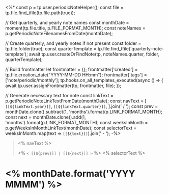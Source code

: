 <%*
const p = tp.user.periodicNoteHelper();
const file = tp.file.find_tfile(tp.file.path(true));

// Get quarterly, and yearly note names
const monthDate = moment(tp.file.title, p.FILE_FORMAT_MONTH);
const noteNames = p.getPeriodicNoteFilenamesFromDate(monthDate);

// Create quarterly, and yearly notes if not present
const folder = tp.file.folder(true);
const quarterTemplate = tp.file.find_tfile('quarterly-note-template');
await tp.user.createOrFindNote(tp, noteNames.quarter, folder, quarterTemplate);

// Build frontmatter
let frontmatter = {};
frontmatter['created'] = tp.file.creation_date("YYYY-MM-DD HH:mm");
frontmatter['tags'] = ['note/periodic/monthly'];
tp.hooks.on_all_templates_executed(async () => {
	await tp.user.assignFrontmatter(tp, frontmatter, file);
});

// Generate necessary text for note
const linkText = p.getPeriodicNoteLinkTextFromDate(monthDate);
const navText = [
`[[${linkText.year}]]`,
`[[${linkText.quarter}]]`,
].join(' / ');
const prev = monthDate.clone().subtract(1, 'months').format(p.LINK_FORMAT_MONTH);
const next = monthDate.clone().add(1, 'months').format(p.LINK_FORMAT_MONTH);
const weeksInMonth = p.getWeeksInMonthLinkText(monthDate);
const selectorText = weeksInMonth.map(text => `[[${text}]]`).join(' - ');
-%>
> <% navText %>
> 
> <% `< [[${prev}]] | [[${next}]] >` %>
> <% selectorText %>
# <% monthDate.format('YYYY MMMM') %>